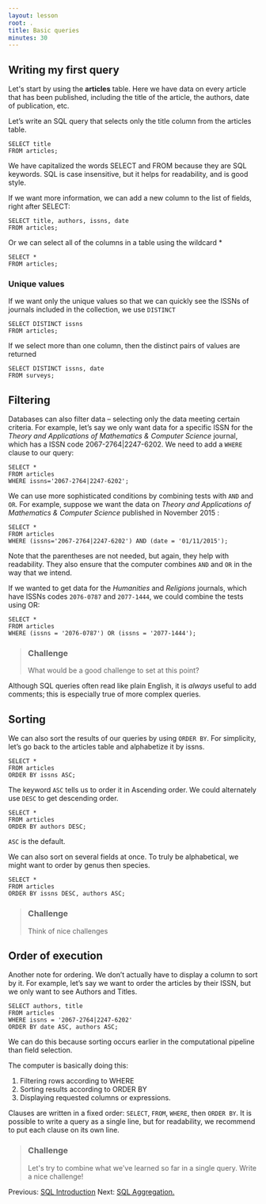 ```yaml
---
layout: lesson
root: .
title: Basic queries
minutes: 30
---
```


## Writing my first query

Let's start by using the **articles** table. Here we have data on every
article that has been published, including the title of the article, the
authors, date of publication, etc.

Let’s write an SQL query that selects only the title column from the
articles table.

    SELECT title
    FROM articles;

We have capitalized the words SELECT and FROM because they are SQL keywords.
SQL is case insensitive, but it helps for readability, and is good style.

If we want more information, we can add a new column to the list of fields,
right after SELECT:

    SELECT title, authors, issns, date
    FROM articles;

Or we can select all of the columns in a table using the wildcard *

    SELECT *
    FROM articles;

### Unique values

If we want only the unique values so that we can quickly see the ISSNs of
journals included in the collection, we use `DISTINCT`

    SELECT DISTINCT issns
    FROM articles;

If we select more than one column, then the distinct pairs of values are
returned

    SELECT DISTINCT issns, date
    FROM surveys;

## Filtering

Databases can also filter data – selecting only the data meeting certain
criteria.  For example, let’s say we only want data for a specific ISSN
for the *Theory and Applications of Mathematics & Computer Science* journal,
which has a ISSN code 2067-2764|2247-6202.  We need to add a
`WHERE` clause to our query:

    SELECT *
    FROM articles
    WHERE issns='2067-2764|2247-6202';

We can use more sophisticated conditions by combining tests with `AND`
and `OR`.  For example, suppose we want the data on *Theory and Applications of Mathematics & Computer Science*
published in November 2015 :

    SELECT *
    FROM articles
    WHERE (issns='2067-2764|2247-6202') AND (date = '01/11/2015');

Note that the parentheses are not needed, but again, they help with
readability.  They also ensure that the computer combines `AND` and `OR`
in the way that we intend.

If we wanted to get data for the *Humanities* and *Religions* journals, which have
ISSNs codes `2076-0787` and `2077-1444`, we could combine the tests using OR:

    SELECT *
    FROM articles
    WHERE (issns = '2076-0787') OR (issns = '2077-1444');

> ### Challenge
>
> What would be a good challenge to set at this point?

Although SQL queries often read like plain English, it is *always* useful to add
comments; this is especially true of more complex queries.

## Sorting

We can also sort the results of our queries by using `ORDER BY`.
For simplicity, let’s go back to the articles table and alphabetize it by issns.

    SELECT *
    FROM articles
    ORDER BY issns ASC;

The keyword `ASC` tells us to order it in Ascending order.
We could alternately use `DESC` to get descending order.

    SELECT *
    FROM articles
    ORDER BY authors DESC;

`ASC` is the default.

We can also sort on several fields at once.
To truly be alphabetical, we might want to order by genus then species.

    SELECT *
    FROM articles
    ORDER BY issns DESC, authors ASC;

> ### Challenge
>
> Think of nice challenges


## Order of execution

Another note for ordering. We don’t actually have to display a column to sort by
it.  For example, let’s say we want to order the articles by their ISSN, but
we only want to see Authors and Titles.

    SELECT authors, title
    FROM articles
    WHERE issns = '2067-2764|2247-6202'
    ORDER BY date ASC, authors ASC;

We can do this because sorting occurs earlier in the computational pipeline than
field selection.

The computer is basically doing this:

1. Filtering rows according to WHERE
2. Sorting results according to ORDER BY
3. Displaying requested columns or expressions.

Clauses are written in a fixed order: `SELECT`, `FROM`, `WHERE`, then `ORDER
BY`. It is possible to write a query as a single line, but for readability,
we recommend to put each clause on its own line.

> ### Challenge
>
> Let's try to combine what we've learned so far in a single
> query.  Write a nice challenge!

Previous: [SQL Introduction](00-sql-introduction.html) Next: [SQL Aggregation.](02-sql-aggregation.html)

